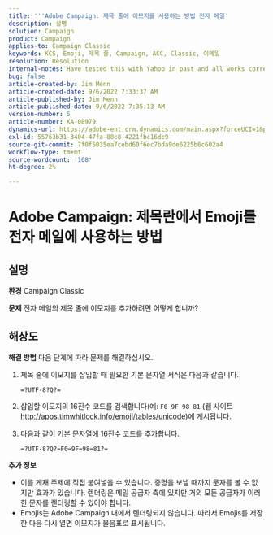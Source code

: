 ```yaml
---
title: '''Adobe Campaign: 제목 줄에 이모지를 사용하는 방법 전자 메일'
description: 설명
solution: Campaign
product: Campaign
applies-to: Campaign Classic
keywords: KCS, Emoji, 제목 줄, Campaign, ACC, Classic, 이메일
resolution: Resolution
internal-notes: Have tested this with Yahoo in past and all works correctly, but Microsoft Outlook only displays the encoding
bug: false
article-created-by: Jim Menn
article-created-date: 9/6/2022 7:33:37 AM
article-published-by: Jim Menn
article-published-date: 9/6/2022 7:35:13 AM
version-number: 5
article-number: KA-08979
dynamics-url: https://adobe-ent.crm.dynamics.com/main.aspx?forceUCI=1&pagetype=entityrecord&etn=knowledgearticle&id=dbbd8a36-b62d-ed11-9db1-0022480866ad
exl-id: 55763b31-3404-47fa-88c8-4221fbc16dc9
source-git-commit: 7f0f5035ea7cebd60f6ec7bda9de6225b6c602a4
workflow-type: tm+mt
source-wordcount: '168'
ht-degree: 2%

---
```


# Adobe Campaign: 제목란에서 Emoji를 전자 메일에 사용하는 방법

## 설명


<b>환경</b>
Campaign Classic

<b>문제</b>
전자 메일의 제목 줄에 이모지를 추가하려면 어떻게 합니까?




## 해상도


<b>해결 방법</b>
다음 단계에 따라 문제를 해결하십시오.

1. 제목 줄에 이모지를 삽입할 때 필요한 기본 문자열 서식은 다음과 같습니다.

   `=?UTF-8?Q?=`
2. 삽입할 이모지의 16진수 코드를 검색합니다(예: `F0 9F 98 81` (웹 사이트 http://apps.timwhitlock.info/emoji/tables/unicode)에 게시됩니다.
3. 다음과 같이 기본 문자열에 16진수 코드를 추가합니다.

   `=?UTF-8?Q?=F0=9F=98=81?=`


<b>추가 정보</b>

- 이를 게재 주제에 직접 붙여넣을 수 있습니다. 증명을 보낼 때까지 문자를 볼 수 없지만 효과가 있습니다. 렌더링은 메일 공급자 측에 있지만 거의 모든 공급자가 이러한 문자를 렌더링할 수 있어야 합니다.
- Emojis는 Adobe Campaign 내에서 렌더링되지 않습니다. 따라서 Emojis를 저장한 다음 다시 열면 이모지가 물음표로 표시됩니다.
